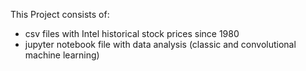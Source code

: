This Project consists of:
* csv files with Intel historical stock prices since 1980
* jupyter notebook file with data analysis (classic and convolutional machine learning)
